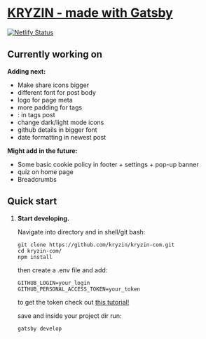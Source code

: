 # [KRYZIN - made with Gatsby](https://kryzin.netlify.app/)

[![Netlify Status](https://api.netlify.com/api/v1/badges/057db4e3-0b0b-4fa6-9ff0-df60a20f3780/deploy-status)](https://app.netlify.com/sites/kryzin/deploys)

## Currently working on

**Adding next:**

- Make share icons bigger
- different font for post body
- logo for page meta
- more padding for tags
- : in tags post
- change dark/light mode icons
- github details in bigger font
- date formatting in newest post

**Might add in the future:**

- Some basic cookie policy in footer + settings + pop-up banner
- quiz on home page
- Breadcrumbs

## Quick start

1. **Start developing.**

    Navigate into directory and in shell/git bash:

    ```shell
    git clone https://github.com/kryzin/kryzin-com.git
    cd kryzin-com/
    npm install
    ```

    then create a .env file and add:

    ```shell
    GITHUB_LOGIN=your_login
    GITHUB_PERSONAL_ACCESS_TOKEN=your_token
    ```

    to get the token check out [this tutorial!](https://catalyst.zoho.com/help/tutorials/githubbot/generate-access-token.html)

    save and inside your project dir run:

    ```shell
    gatsby develop
    ```
